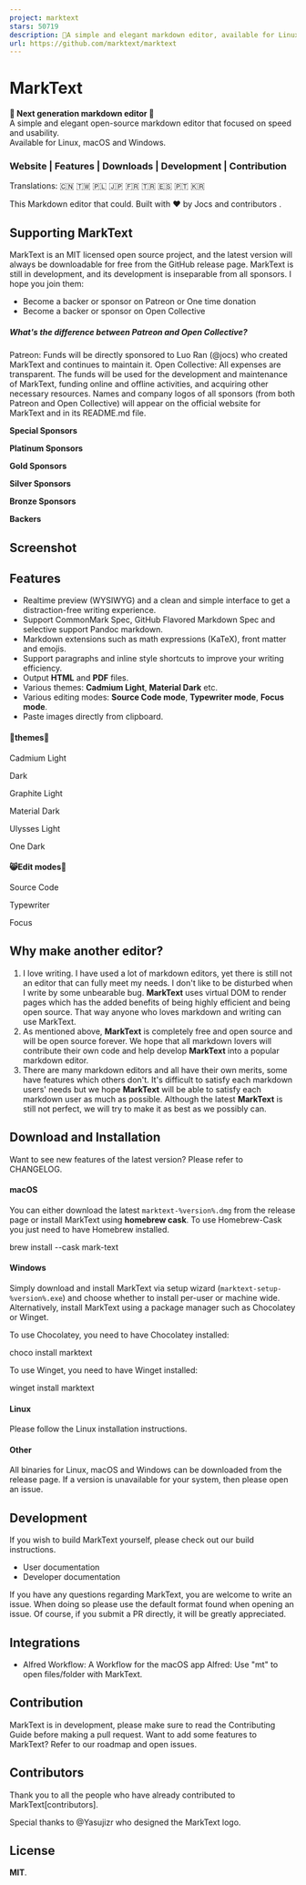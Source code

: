 ```yaml
---
project: marktext
stars: 50719
description: 📝A simple and elegant markdown editor, available for Linux, macOS and Windows.
url: https://github.com/marktext/marktext
---
```


MarkText
========

**🔆 Next generation markdown editor 🌙**  
A simple and elegant open-source markdown editor that focused on speed and usability.  
Available for Linux, macOS and Windows.

  

### Website | Features | Downloads | Development | Contribution

Translations: 🇨🇳 🇹🇼 🇵🇱 🇯🇵 🇫🇷 🇹🇷 🇪🇸 🇵🇹 🇰🇷

This Markdown editor that could. Built with ❤︎ by Jocs and contributors .

  

Supporting MarkText
-------------------

MarkText is an MIT licensed open source project, and the latest version will always be downloadable for free from the GitHub release page. MarkText is still in development, and its development is inseparable from all sponsors. I hope you join them:

-   Become a backer or sponsor on Patreon or One time donation
-   Become a backer or sponsor on Open Collective

##### What's the difference between Patreon and Open Collective?

Patreon: Funds will be directly sponsored to Luo Ran (@jocs) who created MarkText and continues to maintain it. Open Collective: All expenses are transparent. The funds will be used for the development and maintenance of MarkText, funding online and offline activities, and acquiring other necessary resources. Names and company logos of all sponsors (from both Patreon and Open Collective) will appear on the official website for MarkText and in its README.md file.

**Special Sponsors**

**Platinum Sponsors**

**Gold Sponsors**

**Silver Sponsors**

**Bronze Sponsors**

**Backers**

Screenshot
----------

Features
--------

-   Realtime preview (WYSIWYG) and a clean and simple interface to get a distraction-free writing experience.
-   Support CommonMark Spec, GitHub Flavored Markdown Spec and selective support Pandoc markdown.
-   Markdown extensions such as math expressions (KaTeX), front matter and emojis.
-   Support paragraphs and inline style shortcuts to improve your writing efficiency.
-   Output **HTML** and **PDF** files.
-   Various themes: **Cadmium Light**, **Material Dark** etc.
-   Various editing modes: **Source Code mode**, **Typewriter mode**, **Focus mode**.
-   Paste images directly from clipboard.

#### 🌙themes🔆

Cadmium Light

Dark

Graphite Light

Material Dark

Ulysses Light

One Dark

#### 😸Edit modes🐶

Source Code

Typewriter

Focus

Why make another editor?
------------------------

1.  I love writing. I have used a lot of markdown editors, yet there is still not an editor that can fully meet my needs. I don't like to be disturbed when I write by some unbearable bug. **MarkText** uses virtual DOM to render pages which has the added benefits of being highly efficient and being open source. That way anyone who loves markdown and writing can use MarkText.
2.  As mentioned above, **MarkText** is completely free and open source and will be open source forever. We hope that all markdown lovers will contribute their own code and help develop **MarkText** into a popular markdown editor.
3.  There are many markdown editors and all have their own merits, some have features which others don't. It's difficult to satisfy each markdown users' needs but we hope **MarkText** will be able to satisfy each markdown user as much as possible. Although the latest **MarkText** is still not perfect, we will try to make it as best as we possibly can.

Download and Installation
-------------------------

Want to see new features of the latest version? Please refer to CHANGELOG.

#### macOS

You can either download the latest `marktext-%version%.dmg` from the release page or install MarkText using **homebrew cask**. To use Homebrew-Cask you just need to have Homebrew installed.

brew install --cask mark-text

#### Windows

Simply download and install MarkText via setup wizard (`marktext-setup-%version%.exe`) and choose whether to install per-user or machine wide. Alternatively, install MarkText using a package manager such as Chocolatey or Winget.

To use Chocolatey, you need to have Chocolatey installed:

choco install marktext

To use Winget, you need to have Winget installed:

winget install marktext

#### Linux

Please follow the Linux installation instructions.

#### Other

All binaries for Linux, macOS and Windows can be downloaded from the release page. If a version is unavailable for your system, then please open an issue.

Development
-----------

If you wish to build MarkText yourself, please check out our build instructions.

-   User documentation
-   Developer documentation

If you have any questions regarding MarkText, you are welcome to write an issue. When doing so please use the default format found when opening an issue. Of course, if you submit a PR directly, it will be greatly appreciated.

Integrations
------------

-   Alfred Workflow: A Workflow for the macOS app Alfred: Use "mt" to open files/folder with MarkText.

Contribution
------------

MarkText is in development, please make sure to read the Contributing Guide before making a pull request. Want to add some features to MarkText? Refer to our roadmap and open issues.

Contributors
------------

Thank you to all the people who have already contributed to MarkText\[contributors\].

Special thanks to @Yasujizr who designed the MarkText logo.

License
-------

**MIT**.
